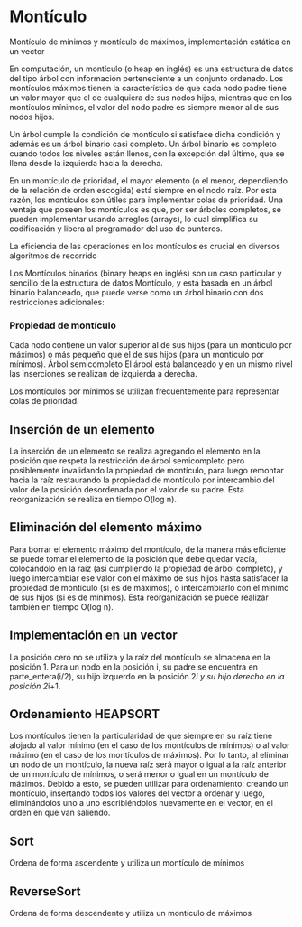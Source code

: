 # Montículo
Montículo de mínimos y montículo de máximos, implementación estática en un vector

En computación, un montículo (o heap en inglés) es una estructura de datos del tipo árbol con información perteneciente a un conjunto ordenado. Los montículos máximos tienen la característica de que cada nodo padre tiene un valor mayor que el de cualquiera de sus nodos hijos, mientras que en los montículos mínimos, el valor del nodo padre es siempre menor al de sus nodos hijos.

Un árbol cumple la condición de montículo si satisface dicha condición y además es un árbol binario casi completo. Un árbol binario es completo cuando todos los niveles están llenos, con la excepción del último, que se llena desde la izquierda hacia la derecha.

En un montículo de prioridad, el mayor elemento (o el menor, dependiendo de la relación de orden escogida) está siempre en el nodo raíz. Por esta razón, los montículos son útiles para implementar colas de prioridad. Una ventaja que poseen los montículos es que, por ser árboles completos, se pueden implementar usando arreglos (arrays), lo cual simplifica su codificación y libera al programador del uso de punteros.

La eficiencia de las operaciones en los montículos es crucial en diversos algoritmos de recorrido

Los Montículos binarios (binary heaps en inglés) son un caso particular y sencillo de la estructura de datos Montículo, y está basada en un árbol binario balanceado, que puede verse como un árbol binario con dos restricciones adicionales:

### Propiedad de montículo
Cada nodo contiene un valor superior al de sus hijos (para un montículo por máximos) o más pequeño que el de sus hijos (para un montículo por mínimos).
Árbol semicompleto
El árbol está balanceado y en un mismo nivel las inserciones se realizan de izquierda a derecha.

Los montículos por mínimos se utilizan frecuentemente para representar colas de prioridad.

## Inserción de un elemento
La inserción de un elemento se realiza agregando el elemento en la posición que respeta la restricción de árbol semicompleto pero posiblemente invalidando la propiedad de montículo, para luego remontar hacia la raíz restaurando la propiedad de montículo por intercambio del valor de la posición desordenada por el valor de su padre. Esta reorganización se realiza en tiempo O(log n).

## Eliminación del elemento máximo
Para borrar el elemento máximo del montículo, de la manera más eficiente se puede tomar el elemento de la posición que debe quedar vacía, colocándolo en la raíz (así cumpliendo la propiedad de árbol completo), y luego intercambiar ese valor con el máximo de sus hijos hasta satisfacer la propiedad de montículo (si es de máximos), o intercambiarlo con el mínimo de sus hijos (si es de mínimos). Esta reorganización se puede realizar también en tiempo O(log n).

## Implementación en un vector
La posición cero no se utiliza y la raíz del montículo se almacena en la posición 1. Para un nodo en la posición i, su padre se encuentra en parte_entera(i/2), su hijo izquerdo en la posición 2*i y su hijo derecho en la posición 2*i+1.

## Ordenamiento HEAPSORT
Los montículos tienen la particularidad de que siempre en su raíz tiene alojado al valor mínimo (en el caso de los montículos de mínimos) o al valor máximo (en el caso de los montículos de máximos). Por lo tanto, al eliminar un nodo de un montículo, la nueva raíz será mayor o igual a la raíz anterior de un montículo de mínimos, o será menor o igual en un montículo de máximos.
Debido a esto, se pueden utilizar para ordenamiento: creando un montículo, insertando todos los valores del vector a ordenar y luego, eliminándolos uno a uno escribiéndolos nuevamente en el vector, en el orden en que van saliendo.
## Sort
Ordena de forma ascendente y utiliza un montículo de mínimos
## ReverseSort
Ordena de forma descendente y utiliza un montículo de máximos